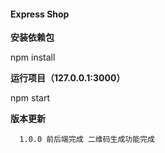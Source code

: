 #### Express Shop 

**安装依赖包** 

npm install

**运行项目（127.0.0.1:3000）** 

npm start

**版本更新** 
```
  1.0.0 前后端完成 二维码生成功能完成 
 ```

